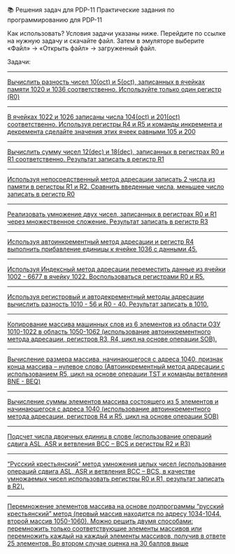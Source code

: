 📚 Решения задач для PDP-11
Практические задания по программированию для PDP-11

Как использовать?
Условия задачи указаны ниже. Перейдите по ссылке на нужную задачу и скачайте файл. Затем в эмуляторе выберите «Файл» -> «Открыть файл» -> загруженный файл.

Задачи:
*******************************************************************************************
[Вычислить разность чисел 10(oct) и 5(oct), записанных в ячейках памяти 1020 и 1036 соответственно. Используйте только один регистр (R0)](Задачи/Задача1.pdp)
*******************************************************************************************
[В ячейках 1022 и 1026 записаны числа 104(oct) и 201(oct) соответственно. Используя регистры R4 и R5 и команды инкремента и декремента сделайте значения этих ячеек равными 105 и 200](Задачи/Задача2.pdp)
*******************************************************************************************
[Вычислить сумму чисел 12(dec) и 18(dec), записанных в регистрах R0 и R1 соответственно. Результат записать в регистр R1](Задачи/Задача3.pdp)
*******************************************************************************************
[Используя непосредственный метод адресации записать 2 числа из памяти в регистры R1 и R2. Сравнить введенные числа, меньшее число записать в регистр R0](Задачи/Задача4.pdp)
*******************************************************************************************
[Реализовать умножение двух чисел, записанных в регистрах R0 и R1 через множественное сложение. Результат записать в регистр R3](Задачи/Задача5.pdp)
*******************************************************************************************
[Используя автоинкрементный метод адресации и регистр R4 выполнить прибавление единицы к ячейке 1036 с данными 45.](Задачи/Задача6.pdp)
*******************************************************************************************
[Используя Индексный метод адресации переместить данные из ячейки 1002 - 6677 в ячейку 1022. Воспользоваться регистрами R0 и R5.](Задачи/Задача7.pdp)
*******************************************************************************************
[Используя регистровый и автодекрементный методы адресации вычислить разность 1010 - 56 и R0 - 40. Результат записать в 1010.](Задачи/Задача8.pdp)
*******************************************************************************************
[Копирование массива машинных слов из 6 элементов из области ОЗУ 1010-1022 в область 1050-1062 (использование автоинкрементного метода адресации, регистров R3, R4, цикл на основе операции SOB).](Задачи/Задача9.pdp)
*******************************************************************************************
[Вычисление размера массива, начинающегося с адреса 1040, признак конца массива – нулевое слово (Автоинкрементный метод адресации с использованием R5, цикл на основе операции TST и команды ветвления BNE - BEQ)](Задачи/Задача10.pdp)
*******************************************************************************************
[Вычисление суммы элементов массива состоящего из 5 элементов и начинающегося с адреса 1040 (использование автоинкрементного метода адресации, регистров R4 и R5, цикл на основе операции SOB)](Задачи/Задача11.pdp)
*******************************************************************************************
[Подсчет числа двоичных единиц в слове (использование операций сдвига ASL, ASR и ветвления BCC – BCS и регистры R2 и R3)](Задачи/Задача12.pdp)
*******************************************************************************************
[“Русский крестьянский” метод умножения целых чисел (использование операций сдвига ASL, ASR и ветвления BCC – BCS, в качестве умножаемых чисел использовать регистры R0 и R1, результат записать в R2).](Задачи/Задача13.pdp)
*******************************************************************************************
[Перемножение элементов массива на основе подпрограммы “русский крестьянский” метод (первый массив находится по адресу 1034-1044, второй массив 1050-1060). Можно решить двумя способами: перемножить только соответствующие элементы массивов или перемножить каждый на каждый элементы массивов, получив в ответе 25 элементов. Во втором случае оценка на 30 баллов выше](Задачи/Задача14.pdp)
